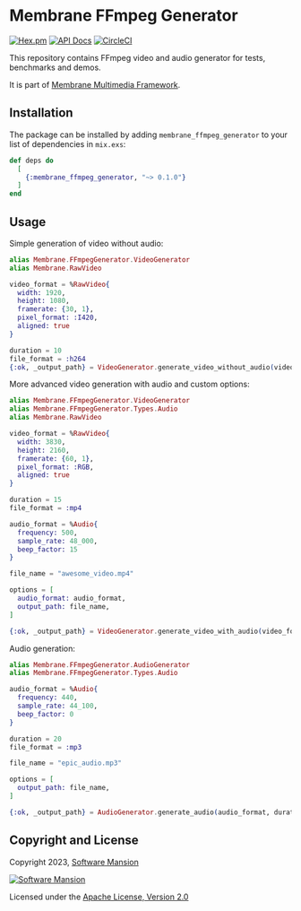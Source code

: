 # Membrane FFmpeg Generator

[![Hex.pm](https://img.shields.io/hexpm/v/membrane_ffmpeg_generator.svg)](https://hex.pm/packages/membrane_ffmpeg_generator)
[![API Docs](https://img.shields.io/badge/api-docs-yellow.svg?style=flat)](https://hexdocs.pm/membrane_ffmpeg_generator/)
[![CircleCI](https://dl.circleci.com/status-badge/img/gh/membraneframework-labs/membrane_ffmpeg_generator/tree/master.svg?style=svg)](https://dl.circleci.com/status-badge/redirect/gh/membraneframework-labs/membrane_ffmpeg_generator/tree/master)

This repository contains FFmpeg video and audio generator for tests, benchmarks and demos.

It is part of [Membrane Multimedia Framework](https://membraneframework.org).

## Installation

The package can be installed by adding `membrane_ffmpeg_generator` to your list of dependencies in `mix.exs`:

```elixir
def deps do
  [
    {:membrane_ffmpeg_generator, "~> 0.1.0"}
  ]
end
```

## Usage

Simple generation of video without audio:

```elixir
alias Membrane.FFmpegGenerator.VideoGenerator
alias Membrane.RawVideo

video_format = %RawVideo{
  width: 1920,
  height: 1080,
  framerate: {30, 1},
  pixel_format: :I420,
  aligned: true
}

duration = 10
file_format = :h264
{:ok, _output_path} = VideoGenerator.generate_video_without_audio(video_format, duration, file_format)
```

More advanced video generation with audio and custom options:

```elixir
alias Membrane.FFmpegGenerator.VideoGenerator
alias Membrane.FFmpegGenerator.Types.Audio
alias Membrane.RawVideo

video_format = %RawVideo{
  width: 3830,
  height: 2160,
  framerate: {60, 1},
  pixel_format: :RGB,
  aligned: true
}

duration = 15
file_format = :mp4

audio_format = %Audio{
  frequency: 500,
  sample_rate: 48_000,
  beep_factor: 15
}

file_name = "awesome_video.mp4"

options = [
  audio_format: audio_format,
  output_path: file_name,
]

{:ok, _output_path} = VideoGenerator.generate_video_with_audio(video_format, duration, file_format, options)
```

Audio generation:

```elixir
alias Membrane.FFmpegGenerator.AudioGenerator
alias Membrane.FFmpegGenerator.Types.Audio

audio_format = %Audio{
  frequency: 440,
  sample_rate: 44_100,
  beep_factor: 0
}

duration = 20
file_format = :mp3

file_name = "epic_audio.mp3"

options = [
  output_path: file_name,
]

{:ok, _output_path} = AudioGenerator.generate_audio(audio_format, duration, file_format, options)
```

## Copyright and License

Copyright 2023, [Software Mansion](https://swmansion.com/?utm_source=git&utm_medium=readme&utm_campaign=membrane_ffmpeg_generator)

[![Software Mansion](https://logo.swmansion.com/logo?color=white&variant=desktop&width=200&tag=membrane-github)](https://swmansion.com/?utm_source=git&utm_medium=readme&utm_campaign=membrane_ffmpeg_generator)

Licensed under the [Apache License, Version 2.0](LICENSE)

